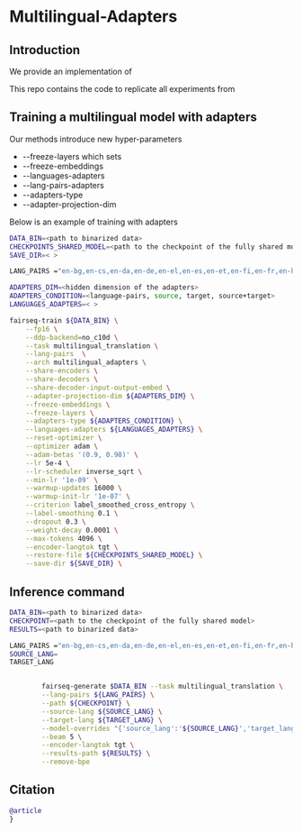 # Multilingual-Adapters

## Introduction

We provide an implementation of 

This repo contains the code to replicate all experiments from


## Training a multilingual model with adapters

Our methods introduce new hyper-parameters

+ --freeze-layers which sets 
+ --freeze-embeddings
+ --languages-adapters
+ --lang-pairs-adapters
+ --adapters-type
+ --adapter-projection-dim

Below is an example of training with adapters


```bash
DATA_BIN=<path to binarized data>
CHECKPOINTS_SHARED_MODEL=<path to the checkpoint of the fully shared model>
SAVE_DIR=< >

LANG_PAIRS ="en-bg,en-cs,en-da,en-de,en-el,en-es,en-et,en-fi,en-fr,en-hu,en-it,en-lt,en-lv,en-nl,en-pl,en-pt,en-ro,en-sk,en-sl,en-sv,en-mt,en-hr,en-ga,bg-en,cs-en,da-en,de-en,el-en,es-en,et-en,fi-en,fr-en,hu-en,it-en,lt-en,lv-en,nl-en,pl-en,pt-en,ro-en,sk-en,sl-en,sv-en,mt-en,hr-en,ga-en"

ADAPTERS_DIM=<hidden dimension of the adapters>
ADAPTERS_CONDITION=<language-pairs, source, target, source+target>
LANGUAGES_ADAPTERS=< >

fairseq-train ${DATA_BIN} \
    --fp16 \
    --ddp-backend=no_c10d \
    --task multilingual_translation \
    --lang-pairs  \
    --arch multilingual_adapters \
    --share-encoders \
    --share-decoders \
    --share-decoder-input-output-embed \
    --adapter-projection-dim ${ADAPTERS_DIM} \
    --freeze-embeddings \
    --freeze-layers \
    --adapters-type ${ADAPTERS_CONDITION} \
    --languages-adapters ${LANGUAGES_ADAPTERS} \
    --reset-optimizer \
    --optimizer adam \
    --adam-betas '(0.9, 0.98)' \
    --lr 5e-4 \
    --lr-scheduler inverse_sqrt \
    --min-lr '1e-09' \
    --warmup-updates 16000 \
    --warmup-init-lr '1e-07' \
    --criterion label_smoothed_cross_entropy \
    --label-smoothing 0.1 \
    --dropout 0.3 \
    --weight-decay 0.0001 \
    --max-tokens 4096 \
    --encoder-langtok tgt \
    --restore-file ${CHECKPOINTS_SHARED_MODEL} \
    --save-dir ${SAVE_DIR} \
```


## Inference command



```bash
DATA_BIN=<path to binarized data>
CHECKPOINT=<path to the checkpoint of the fully shared model>
RESULTS=<path to binarized data>

LANG_PAIRS ="en-bg,en-cs,en-da,en-de,en-el,en-es,en-et,en-fi,en-fr,en-hu,en-it,en-lt,en-lv,en-nl,en-pl,en-pt,en-ro,en-sk,en-sl,en-sv,en-mt,en-hr,en-ga,bg-en,cs-en,da-en,de-en,el-en,es-en,et-en,fi-en,fr-en,hu-en,it-en,lt-en,lv-en,nl-en,pl-en,pt-en,ro-en,sk-en,sl-en,sv-en,mt-en,hr-en,ga-en"
SOURCE_LANG=
TARGET_LANG


        fairseq-generate $DATA_BIN --task multilingual_translation \
        --lang-pairs ${LANG_PAIRS} \
        --path ${CHECKPOINT} \
        --source-lang ${SOURCE_LANG} \
        --target-lang ${TARGET_LANG} \
        --model-overrides "{'source_lang':'${SOURCE_LANG}','target_lang':'${TARGET_LANG}'}" \
        --beam 5 \
        --encoder-langtok tgt \
        --results-path ${RESULTS} \
        --remove-bpe 
```


## Citation
```bibtex
@article
}
```
